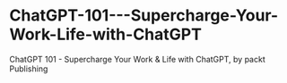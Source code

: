 # ChatGPT-101---Supercharge-Your-Work-Life-with-ChatGPT
ChatGPT 101 - Supercharge Your Work &amp; Life with ChatGPT, by packt Publishing
